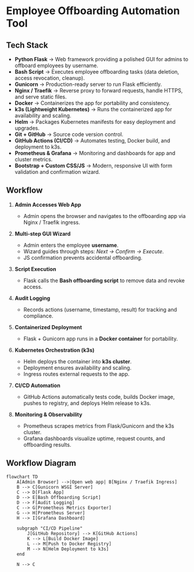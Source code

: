 # Employee Offboarding Automation Tool

## Tech Stack
- **Python Flask** → Web framework providing a polished GUI for admins to offboard employees by username.  
- **Bash Script** → Executes employee offboarding tasks (data deletion, access revocation, cleanup).  
- **Gunicorn** → Production-ready server to run Flask efficiently.  
- **Nginx / Traefik** → Reverse proxy to forward requests, handle HTTPS, and serve static files.  
- **Docker** → Containerizes the app for portability and consistency.  
- **k3s (Lightweight Kubernetes)** → Runs the containerized app for availability and scaling.  
- **Helm** → Packages Kubernetes manifests for easy deployment and upgrades.  
- **Git + GitHub** → Source code version control.  
- **GitHub Actions (CI/CD)** → Automates testing, Docker build, and deployment to k3s.  
- **Prometheus & Grafana** → Monitoring and dashboards for app and cluster metrics.  
- **Bootstrap + Custom CSS/JS** → Modern, responsive UI with form validation and confirmation wizard.

## Workflow

1. **Admin Accesses Web App**  
   - Admin opens the browser and navigates to the offboarding app via Nginx / Traefik ingress.

2. **Multi-step GUI Wizard**  
   - Admin enters the employee **username**.  
   - Wizard guides through steps: *Next → Confirm → Execute*.  
   - JS confirmation prevents accidental offboarding.

3. **Script Execution**  
   - Flask calls the **Bash offboarding script** to remove data and revoke access.

4. **Audit Logging**  
   - Records actions (username, timestamp, result) for tracking and compliance.

5. **Containerized Deployment**  
   - Flask + Gunicorn app runs in a **Docker container** for portability.

6. **Kubernetes Orchestration (k3s)**  
   - Helm deploys the container into **k3s cluster**.  
   - Deployment ensures availability and scaling.  
   - Ingress routes external requests to the app.

7. **CI/CD Automation**  
   - GitHub Actions automatically tests code, builds Docker image, pushes to registry, and deploys Helm release to k3s.

8. **Monitoring & Observability**  
   - Prometheus scrapes metrics from Flask/Gunicorn and the k3s cluster.  
   - Grafana dashboards visualize uptime, request counts, and offboarding results.

## Workflow Diagram

```mermaid
flowchart TD
    A[Admin Browser] -->|Open web app| B[Nginx / Traefik Ingress]
    B --> C[Gunicorn WSGI Server]
    C --> D[Flask App]
    D --> E[Bash Offboarding Script]
    D --> F[Audit Logging]
    C --> G[Prometheus Metrics Exporter]
    G --> H[Prometheus Server]
    H --> I[Grafana Dashboard]

    subgraph "CI/CD Pipeline"
        J[GitHub Repository] --> K[GitHub Actions]
        K --> L[Build Docker Image]
        L --> M[Push to Docker Registry]
        M --> N[Helm Deployment to k3s]
    end

    N --> C



